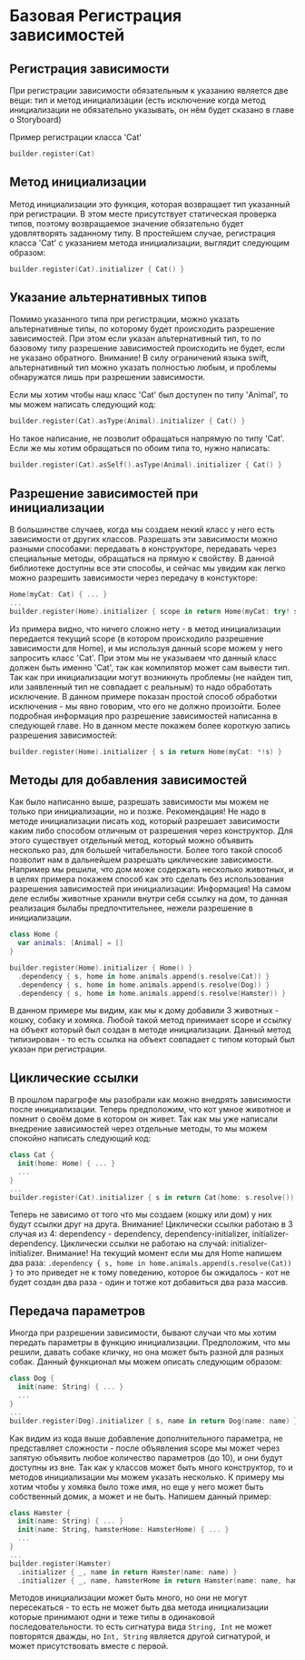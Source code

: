 # Базовая Регистрация зависимостей

## Регистрация зависимости
При регистрации зависимости обязательным к указанию является две вещи: тип и метод инициализации (есть исключение когда метод инициализации не обязательно указывать, он нём будет сказано в главе о Storyboard)

Пример регистрации класса 'Cat'
```Swift
builder.register(Cat)
```

## Метод инициализации
Метод инициализации это функция, которая возвращает тип указанный при регистрации. В этом месте присутствует статическая проверка типов, поэтому возвращаемое значение обязательно будет удовлятворять заданному типу. 
В простейшем случае, регистрация класса 'Cat' с указанием метода инициализации, выглядит следующим образом:
```Swift
builder.register(Cat).initializer { Cat() }
```

## Указание альтернативных типов
Помимо указанного типа при регистрации, можно указать альтернативные типы, по которому будет происходить разрешение зависимостей. При этом если указан альтернативный тип, то по базовому типу разрешение зависимостей происходить не будет, если не указано обратного. 
Внимание! В силу ограничений языка swift, альтернативный тип можно указать полностью любым, и проблемы обнаружатся лишь при разрешении зависимости. 

Если мы хотим чтобы наш класс 'Cat' был доступен по типу 'Animal', то мы можем написать следующий код:
```Swift
builder.register(Cat).asType(Animal).initializer { Cat() }
```
Но такое написание, не позволит обращаться напрямую по типу 'Cat'. Если же мы хотим обращаться по обоим типа то, нужно написать:
```Swift
builder.register(Cat).asSelf().asType(Animal).initializer { Cat() }
```

## Разрешение зависимостей при инициализации
В большинстве случаев, когда мы создаем некий класс у него есть зависимости от других классов. Разрешать эти зависимости можно разными способами: передавать в конструкторе, передавать через специальные методы, обращаться на прямую к свойству. В данной библиотеке доступны все эти способы, и сейчас мы увидим как легко можно разрешить зависимости через передачу в констукторе:
```Swift
Home(myCat: Cat) { ... }
...
builder.register(Home).initializer { scope in return Home(myCat: try! scope.resolve()) }
```
Из примера видно, что ничего сложно нету - в метод инициализации передается текущий scope (в котором происходило разрешение зависимости для Home), и мы используя данный scope можем у него запросить класс 'Cat'. При этом мы не указываем что данный класс должен быть именно 'Cat', так как компилятор может сам вывести тип. Так как при инициализации могут возникнуть проблемы (не найден тип, или заявленный тип не совпадает с реальным) то надо обработать исключение. В данном примере показан простой способ обработки исключения - мы явно говорим, что его не должно произойти.
Более подробная информация про разрешение зависимостей написанна в следующей главе. Но в данном месте покажем более короткую запись разрешения зависимостей:
```Swift
builder.register(Home).initializer { s in return Home(myCat: *!s) }
```

## Методы для добавления зависимостей
Как было написанно выше, разрешать зависимости мы можем не только при инициализации, но и позже.
Рекомендация! Не надо в методе инициализации писать код, который разрешает зависимости каким либо способом отличным от разрешения через конструктор.
Для этого существует отдельный метод, который можно объявить несколько раз, для большей читабельности. Более того такой способ позволит нам в дальнейшем разрешать циклические зависимости.
Например мы решили, что дом може содержать несколько животных, и в целях примера покажем способ как это сделать без использования разрешения зависимостей при инициализации:
Информация! На самом деле еслибы животные хранили внутри себя ссылку на дом, то данная реализация былабы предпочтительнее, нежели разрешение в инициализации.
```Swift
class Home {
  var animals: [Animal] = []
}

builder.register(Home).initializer { Home() }
  .dependency { s, home in home.animals.append(s.resolve(Cat)) }
  .dependency { s, home in home.animals.append(s.resolve(Dog)) }
  .dependency { s, home in home.animals.append(s.resolve(Hamster)) }
```

В данном примере мы видим, как мы к дому добавили 3 животных - кошку, собаку и хомяка.
Любой такой метод принимает scope и ссылку на объект который был создан в методе инициализации. Данный метод типизирован - то есть ссылка на объект совпадает с типом который был указан при регистрации.

## Циклические ссылки
В прошлом парагрофе мы разобрали как можно внедрять зависимости после инициализации. Теперь предположим, что кот умное животное и помнит о своём доме в котором он живет. Так как мы уже написали внедрение зависимостей через отдельные методы, то мы можем спокойно написать следующий код:
```Swift
class Cat {
  init(home: Home) { ... }
  ...
}
...
builder.register(Cat).initializer { s in return Cat(home: s.resolve()) }
```
Теперь не зависимо от того что мы создаем (кошку или дом) у них будут ссылки друг на друга.
Внимание! Циклически ссылки работаю в 3 случая из 4: dependency - dependency, dependency-initializer, initializer-dependency. Циклически ссылки не работаю на случай: initializer-initializer.
Внимание! На текущий момент если мы для Home напишем два раза: `.dependency { s, home in home.animals.append(s.resolve(Cat)) }` то это приведет не к тому поведению, которое бы ожидалось - кот не будет создан два раза - один и тотже кот добавиться два раза массив.

## Передача параметров
Иногда при разрешении зависимости, бывают случаи что мы хотим передать параметры в функцию инициализации. Предположим, что мы решили, давать собаке кличку, но она может быть разной для разных собак. Данный функционал мы можем описать следующим образом:
```Swift
class Dog {
  init(name: String) { ... }
  ...
}
...
builder.register(Dog).initializer { s, name in return Dog(name: name) }
```

Как видим из кода выше добавление дополнительного параметра, не представляет сложности - после объявления scope мы может через запятую объявить любое количество параметров (до 10), и они будут доступны из вне.
Так как у классов может быть много конструктор, то и методов инициализации мы можем указать несколько. К примеру мы хотим чтобы у хомяка было тоже имя, но еще у него может быть собственный домик, а может и не быть. Напишем данный пример:
```Swift
class Hamster {
  init(name: String) { ... }
  init(name: String, hamsterHome: HamsterHome) { ... }
  ...
}
...
builder.register(Hamster)
  .initializer { _, name in return Hamster(name: name) }
  .initializer { _, name, hamsterHome in return Hamster(name: name, hamsterHome: hamsterHome) }
```
Методов инициализации может быть много, но они не могут пересекаться - то есть не может быть два метода инициализации которые принимают одни и теже типы в одинаковой последовательности. то есть сигнатура вида `String, Int` не может повторятся дважды, но `Int, String` является другой сигнатурой, и может присутствовать вместе с первой.


